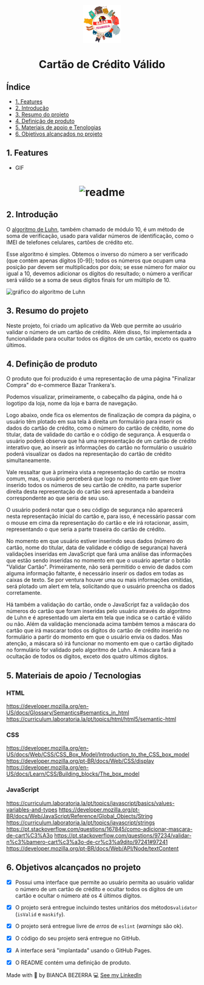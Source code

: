 <div style="text-align: center;">
  <img src="./src/assets/logo_bazar.png" alt="Logo do README" style="display: block; margin: 0 auto;" width = 100px>

# Cartão de Crédito Válido
</div>

## Índice

* [1. Features](#1-features)
* [2. Introdução](#2-Introdução)
* [3. Resumo do projeto](#3-resumo-do-projeto)
* [4. Definição de produto](#4-definição-de-produto)
* [5. Materiais de apoio e Tenologias](#5-materiais-de-apoio-e-tecnologias)
* [6. Objetivos alcançados no projeto](#6-objetivos-alcançados-no-projeto)


## 1. Features

* GIF
<h1 align = 'center'>
  <img alt = readme title = readme src ="./src/assets/readme.gif"/>
</h1>

## 2. Introdução

O [algoritmo de Luhn](https://en.wikipedia.org/wiki/Luhn_algorithm), também
chamado de módulo 10, é um método de soma de verificação, usado para validar
números de identificação, como o IMEI de telefones celulares, cartões de crédito
etc.

Esse algoritmo é simples. Obtemos o inverso do número a ser verificado (que
contém apenas dígitos [0-9]); todos os números que ocupam uma posição par devem
ser multiplicados por dois; se esse número for maior ou igual a 10, devemos
adicionar os dígitos do resultado; o número a verificar será válido se a soma de
seus dígitos finais for um múltiplo de 10.

![gráfico do algoritmo de Luhn](https://www.101computing.net/wp/wp-content/uploads/Luhn-Algorithm.png)

## 3. Resumo do projeto

Neste projeto, foi criado um aplicativo da Web que permite ao usuário validar o número de um cartão de crédito.  Além disso, foi implementada a funcionalidade para ocultar todos os dígitos de um cartão, exceto os quatro últimos.

## 4. Definição de produto

O produto que foi produzido é uma representação de uma página "Finalizar Compra" do e-commerce Bazar Trankera's. 

Podemos visualizar, primeiramente, o cabeçalho da página, onde há o logotipo da loja, nome da loja e barra de navegação.

Logo abaixo, onde fica os elementos de finalização de compra da página, o usuário têm plotado em sua tela à direita um formulário para inserir os dados do cartão de crédito, como o número do cartão de crédito, nome do titular, data de validade do cartão e o código de segurança. À esquerda o usuário poderá observa que há uma representação de um cartão de crédito interativo que, ao inserir as informações do cartão no formulário o usuário poderá visualizar os dados na representação do cartão de crédito simultaneamente.

Vale ressaltar que à primeira vista a representação do cartão se mostra comum, mas, o usuário perceberá que logo no momento em que tiver inserido todos os números de seu cartão de crédito, na parte superior direita desta representação do cartão será apresentada a bandeira correspondente ao que seria de seu uso.

O usuário poderá notar que o seu código de segurança não aparecerá nesta representação inicial do cartão e, para isso, é necessário passar com o mouse em cima da representação do cartão e ele irá rotacionar, assim, representando o que seria a parte traseira do cartão de crédito. 

No momento em que usuário estiver inserindo seus dados (número do cartão, nome do titular, data de validade e código de segurança) haverá validações inseridas em JavaScript que fará uma análise das informações que estão sendo inseridas no momento em que o usuário apertar o botão "Validar Cartão". Primeiramente, não será permitido o envio de dados com alguma informação faltante, é necessário inserir os dados em todas as caixas de texto. Se por ventura houver uma ou mais informações omitidas, será plotado um alert em tela, solicitando que o usuário preencha os dados corretamente.

Há também a validação do cartão, onde o JavaScript faz a validação dos números do cartão que foram inseridas pelo usuário através do algoritmo de Luhn e é apresentado um alerta em tela que indica se o cartão é válido ou não. Além da validação mencionada acima também temos a máscara do cartão que irá mascarar todos os digitos do cartão de crédito inserido no formulário a partir do momento em que o usuário envia os dados. Mas atenção, a máscara só irá funcionar no momento em que o cartão digitado no formulário for validado pelo algoritmo de Luhn. A máscara fará a ocultação de todos os digitos, exceto dos quatro ultimos digitos.

## 5. Materiais de apoio / Tecnologias

### HTML

https://developer.mozilla.org/en-US/docs/Glossary/Semantics#semantics_in_html
https://curriculum.laboratoria.la/pt/topics/html/html5/semantic-html

### CSS

https://developer.mozilla.org/en-US/docs/Web/CSS/CSS_Box_Model/Introduction_to_the_CSS_box_model
https://developer.mozilla.org/pt-BR/docs/Web/CSS/display
https://developer.mozilla.org/en-US/docs/Learn/CSS/Building_blocks/The_box_model

### JavaScript

https://curriculum.laboratoria.la/pt/topics/javascript/basics/values-variables-and-types
https://developer.mozilla.org/pt-BR/docs/Web/JavaScript/Reference/Global_Objects/String
https://curriculum.laboratoria.la/pt/topics/javascript/strings
https://pt.stackoverflow.com/questions/167845/como-adicionar-mascara-de-cart%C3%A3o
https://pt.stackoverflow.com/questions/97234/validar-n%c3%bamero-cart%c3%a3o-de-cr%c3%a9dito/97241#97241
https://developer.mozilla.org/pt-BR/docs/Web/API/Node/textContent

## 6. Objetivos alcançados no projeto

* [x] Possui uma interface que permite ao usuário permita ao usuário validar o número de um cartão de crédito e ocultar todos os dígitos de um cartão e ocultar o número até os 4 últimos dígitos.
* [x] O projeto será entregue incluindo testes unitários dos métodos`validator` (`isValid` e `maskify`).
* [x] O projeto será entregue livre de _erros_ de `eslint` (_warnings_ são ok).
* [x] O código do seu projeto será entregue no GitHub.
* [x] A interface será "implantada" usando o GitHub Pages.
* [x] O README contém uma definição de produto.


Made with 💛 by BIANCA BEZERRA 💻 [See my LinkedIn](https://www.linkedin.com/in/bianca-bezerra-63447b160/)

